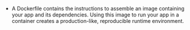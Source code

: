 - A Dockerfile contains the instructions to assemble an image containing your app and its dependencies. Using this image to run your app in a container creates a production-like, reproducible runtime environment.